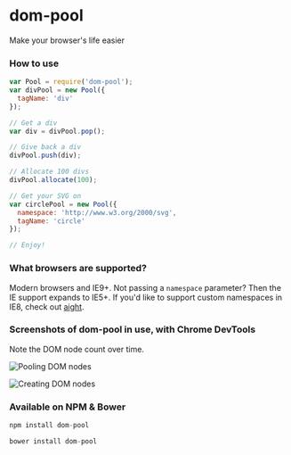 dom-pool
========

Make your browser's life easier

### How to use
```js
var Pool = require('dom-pool');
var divPool = new Pool({
  tagName: 'div'
});

// Get a div
var div = divPool.pop();

// Give back a div
divPool.push(div);

// Allocate 100 divs
divPool.allocate(100);

// Get your SVG on
var circlePool = new Pool({
  namespace: 'http://www.w3.org/2000/svg',
  tagName: 'circle'
});

// Enjoy!

```

### What browsers are supported?
Modern browsers and IE9+. Not passing a `namespace` parameter? Then the IE support expands to IE5+. If you'd like to support custom namespaces in IE8, check out [aight](https://github.com/shawnbot/aight).

### Screenshots of dom-pool in use, with Chrome DevTools

Note the DOM node count over time.

![Pooling DOM nodes](https://i.imgur.com/gzkbN1X.png)

![Creating DOM nodes](https://i.imgur.com/oEJyNO7.png)

### Available on NPM & Bower
```js
npm install dom-pool
```

```js
bower install dom-pool
```
